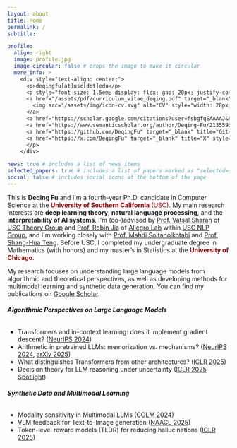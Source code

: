 ```yaml
---
layout: about
title: Home
permalink: /
subtitle:

profile:
  align: right
  image: profile.jpg
  image_circular: false # crops the image to make it circular
  more_info: >
    <div style="text-align: center;">
      <p>deqingfu[at]usc[dot]edu</p>
      <p style="font-size: 1.5em; display: flex; gap: 20px; justify-content: center; align-items: center;">
      <a href="/assets/pdf/curriculum_vitae_deqing.pdf" target="_blank" title="CV" style="margin-left: -10px; margin-right: -8px; margin-top: 1px; display: inline-flex; align-items: center;">
        <img src="/assets/img/icon-cv.svg" alt="CV" style="width: 28px; height: 28px; vertical-align: text-bottom;"/>
      </a>
      <a href="https://scholar.google.com/citations?user=fsbgfqEAAAAJ&hl=en" target="_blank" title="Google Scholar" style="margin-left: -10px; margin-right: -8px;"><img src="/assets/img/Google_Scholar_logo.svg" alt="Google Scholar" style="width: 28px; height: 28px; vertical-align: text-bottom; margin-top: -2px;"></a>
      <a href="https://www.semanticscholar.org/author/Deqing-Fu/2135593484" target="_blank" title="Semantic Scholar" style="margin-left: -7px; margin-right: -8px;"><i class="ai ai-semantic-scholar" style="font-size: 1.3em;"></i></a>
      <a href="https://github.com/DeqingFu" target="_blank" title="GitHub" style="margin-left: -6px; margin-right: -12px;"><img src="/assets/img/github-mark.png" alt="GitHub" style="width: 28px; height: 28px; vertical-align: text-bottom; margin-top: -1px;"></a>
      <a href="https://x.com/DeqingFu" target="_blank" title="X" style="margin-left: -10px; margin-top: 2px;"><i class="fa-brands fa-x-twitter" style="font-size: 1.1em;"></i></a>
      </p>
    </div>

news: true # includes a list of news items
selected_papers: true # includes a list of papers marked as "selected={true}"
social: false # includes social icons at the bottom of the page
---
```

This is **Deqing Fu** and I'm a fourth-year Ph.D. candidate in Computer Science at the <span style="color:#990000;"><strong class="fraktur-hover" data-text="University of Southern California">University of Southern California</strong>  (USC)</span>. My main research interests are **deep learning theory**, **natural language processing**, and the **interpretability of AI systems**. I'm (co-)advised by [Prof. Vatsal Sharan](https://vatsalsharan.github.io) of [USC Theory Group](https://viterbi-web.usc.edu/~cstheory/) and [Prof. Robin Jia](https://robinjia.github.io) of [Allegro Lab](https://allegro-lab.github.io) within [USC NLP Group](https://nlp.usc.edu), and I'm working closely with [Prof. Mahdi Soltanolkotabi](https://viterbi-web.usc.edu/~soltanol/index.html) and [Prof. Shang-Hua Teng](https://viterbi-web.usc.edu/~shanghua/). Before USC, I completed my undergraduate degree in Mathematics (with honors) and my master’s in Statistics at the <span style="color:#800000;"><strong class="fraktur-hover" data-text="University of Chicago">University of Chicago</strong></span>.

My research focuses on understanding large language models from algorithmic and theoretical perspectives, as well as developing methods for multimodal learning and synthetic data generation. You can find my publications on [Google Scholar](https://scholar.google.com/citations?user=fsbgfqEAAAAJ&hl=en).

###### **Algorithmic Perspectives on Large Language Models**
- Transformers and in-context learning: does it implement gradient descent? ([NeurIPS 2024](https://arxiv.org/abs/2310.17086))
- Arithmetic in pretrained LLMs: memorization vs. mechanisms? ([NeurIPS 2024](https://arxiv.org/abs/2406.03445), [arXiv 2025](https://fouriernumber.github.io))
- What distinguishes Transformers from other architectures? ([ICLR 2025](https://arxiv.org/abs/2403.06925))
- Decision theory for LLM reasoning under uncertainty ([ICLR 2025 Spotlight](https://DeLLMa.github.io))

###### **Synthetic Data and Multimodal Learning**
- Modality sensitivity in Multimodal LLMs ([COLM 2024](https://arxiv.org/abs/2404.01266))
- VLM feedback for Text-to-Image generation ([NAACL 2025](https://arxiv.org/abs/2311.17946))
- Token-level reward models (TLDR) for reducing hallucinations ([ICLR 2025](https://arxiv.org/abs/2410.04734))